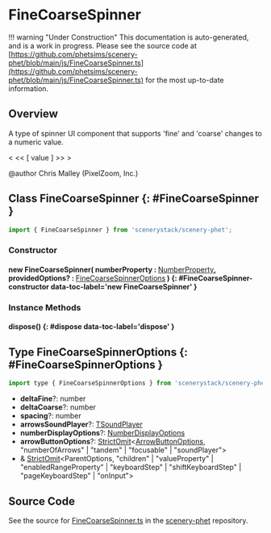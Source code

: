 # FineCoarseSpinner

!!! warning "Under Construction"
    This documentation is auto-generated, and is a work in progress. Please see the source code at
    [https://github.com/phetsims/scenery-phet/blob/main/js/FineCoarseSpinner.ts](https://github.com/phetsims/scenery-phet/blob/main/js/FineCoarseSpinner.ts) for the most up-to-date information.

## Overview

A type of spinner UI component that supports 'fine' and 'coarse' changes to a numeric value.

  &lt;  &lt;&lt;  [ value ]  &gt;&gt;  &gt;

@author Chris Malley (PixelZoom, Inc.)

## Class FineCoarseSpinner {: #FineCoarseSpinner }


```js
import { FineCoarseSpinner } from 'scenerystack/scenery-phet';
```
### Constructor

#### new FineCoarseSpinner( numberProperty : <span style="font-weight: 400;">[NumberProperty](../axon/NumberProperty.md)</span>, providedOptions? : <span style="font-weight: 400;">[FineCoarseSpinnerOptions](../scenery-phet/FineCoarseSpinner.md#FineCoarseSpinnerOptions)</span> ) {: #FineCoarseSpinner-constructor data-toc-label='new FineCoarseSpinner' }

### Instance Methods

#### dispose() {: #dispose data-toc-label='dispose' }



## Type FineCoarseSpinnerOptions {: #FineCoarseSpinnerOptions }


```js
import type { FineCoarseSpinnerOptions } from 'scenerystack/scenery-phet';
```


- **deltaFine**?: <span style="color: hsla(calc(var(--md-hue) + 180deg),80%,40%,1);">number</span>
- **deltaCoarse**?: <span style="color: hsla(calc(var(--md-hue) + 180deg),80%,40%,1);">number</span>
- **spacing**?: <span style="color: hsla(calc(var(--md-hue) + 180deg),80%,40%,1);">number</span>
- **arrowsSoundPlayer**?: [TSoundPlayer](../tambo/TSoundPlayer.md)
- **numberDisplayOptions**?: [NumberDisplayOptions](../scenery-phet/NumberDisplay.md#NumberDisplayOptions)
- **arrowButtonOptions**?: [StrictOmit](../phet-core/StrictOmit.md)&lt;[ArrowButtonOptions](../sun/ArrowButton.md#ArrowButtonOptions), "numberOfArrows" | "tandem" | "focusable" | "soundPlayer"&gt;
- &amp; [StrictOmit](../phet-core/StrictOmit.md)&lt;ParentOptions, "children" | "valueProperty" | "enabledRangeProperty" | "keyboardStep" | "shiftKeyboardStep" | "pageKeyboardStep" | "onInput"&gt;




## Source Code

See the source for [FineCoarseSpinner.ts](https://github.com/phetsims/scenery-phet/blob/main/js/FineCoarseSpinner.ts) in the [scenery-phet](https://github.com/phetsims/scenery-phet) repository.
